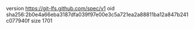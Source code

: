version https://git-lfs.github.com/spec/v1
oid sha256:2b0e4a66eba3187dfa039f97e00e3c5a721ea2a88811ba12a847b241c077940f
size 1701

